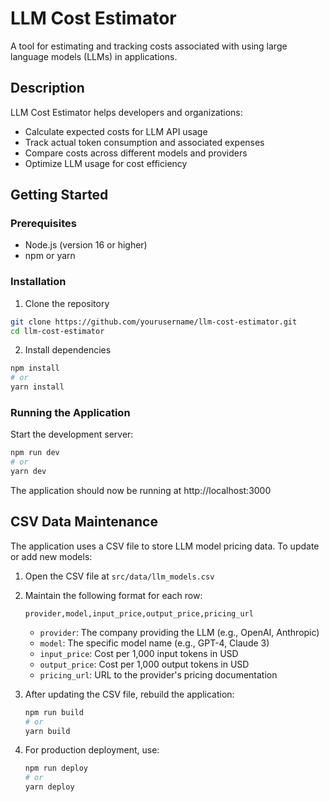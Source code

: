 # LLM Cost Estimator

A tool for estimating and tracking costs associated with using large language models (LLMs) in applications.

## Description

LLM Cost Estimator helps developers and organizations:

- Calculate expected costs for LLM API usage
- Track actual token consumption and associated expenses
- Compare costs across different models and providers
- Optimize LLM usage for cost efficiency

## Getting Started

### Prerequisites

- Node.js (version 16 or higher)
- npm or yarn

### Installation

1. Clone the repository

```bash
git clone https://github.com/yourusername/llm-cost-estimator.git
cd llm-cost-estimator
```

2. Install dependencies

```bash
npm install
# or
yarn install
```

### Running the Application

Start the development server:

```bash
npm run dev
# or
yarn dev
```

The application should now be running at http://localhost:3000

## CSV Data Maintenance

The application uses a CSV file to store LLM model pricing data. To update or add new models:

1. Open the CSV file at `src/data/llm_models.csv`
2. Maintain the following format for each row:

   ```
   provider,model,input_price,output_price,pricing_url
   ```

   - `provider`: The company providing the LLM (e.g., OpenAI, Anthropic)
   - `model`: The specific model name (e.g., GPT-4, Claude 3)
   - `input_price`: Cost per 1,000 input tokens in USD
   - `output_price`: Cost per 1,000 output tokens in USD
   - `pricing_url`: URL to the provider's pricing documentation

3. After updating the CSV file, rebuild the application:

   ```bash
   npm run build
   # or
   yarn build
   ```

4. For production deployment, use:
   ```bash
   npm run deploy
   # or
   yarn deploy
   ```
